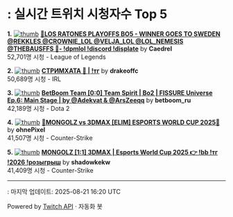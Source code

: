 # : 실시간 트위치 시청자수 Top 5

**1.** [![thumb](https://static-cdn.jtvnw.net/previews-ttv/live_user_caedrel-320x180.jpg)](https://twitch.tv/Caedrel)
**[🔴LOS RATONES PLAYOFFS BO5 - WINNER GOES TO SWEDEN @REKKLES @CROWNIE_LOL @VELJA_LOL @LOL_NEMESIS @THEBAUSFFS 🔴-  !dpmlol !discord !displate](https://twitch.tv/Caedrel)** by **Caedrel**<br>52,701명 시청  - League of Legends

**2.** [![thumb](https://static-cdn.jtvnw.net/previews-ttv/live_user_drakeoffc-320x180.jpg)](https://twitch.tv/drakeoffc)
**[СТРИМХАТА 🔴 | !тг](https://twitch.tv/drakeoffc)** by **drakeoffc**<br>50,689명 시청  - IRL

**3.** [![thumb](https://static-cdn.jtvnw.net/previews-ttv/live_user_betboom_ru-320x180.jpg)](https://twitch.tv/betboom_ru)
**[BetBoom Team [0:0] Team Spirit | Bo2 | FISSURE Universe Ep.6: Main Stage | by @Adekvat & @ArsZeeqq](https://twitch.tv/betboom_ru)** by **betboom_ru**<br>42,189명 시청  - Dota 2

**4.** [![thumb](https://static-cdn.jtvnw.net/previews-ttv/live_user_ohnepixel-320x180.jpg)](https://twitch.tv/ohnePixel)
**[🔴MONGOLZ vs 3DMAX [ELIM] ESPORTS WORLD CUP 2025🔴](https://twitch.tv/ohnePixel)** by **ohnePixel**<br>41,507명 시청  - Counter-Strike

**5.** [![thumb](https://static-cdn.jtvnw.net/previews-ttv/live_user_shadowkekw-320x180.jpg)](https://twitch.tv/shadowkekw)
**[MONGOLZ [1:1] 3DMAX | Esports World Cup 2025 👉 !bb !тг !2026 !розыгрыш](https://twitch.tv/shadowkekw)** by **shadowkekw**<br>41,409명 시청  - Counter-Strike


---
: 마지막 업데이트: 2025-08-21 16:20 UTC

Powered by [Twitch API](https://dev.twitch.tv/docs/api/reference) · 자동화 봇